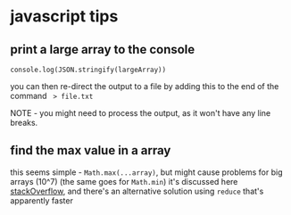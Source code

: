 # javascript tips

## print a large array to the console
 `console.log(JSON.stringify(largeArray))`

you can then re-direct the output to a file by adding this to the end of the command
` > file.txt`

NOTE - you might need to process the output, as it won't have any line breaks.


## find the max value in a array
this seems simple - `Math.max(...array)`, but might cause problems for big arrays (10^7)
(the same goes for `Math.min`)
it's discussed here [stackOverflow](https://stackoverflow.com/questions/1669190/find-the-min-max-element-of-an-array-in-javascript),
and there's an alternative solution using `reduce` that's apparently faster